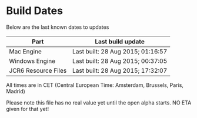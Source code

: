# Build Dates

Below are the last known dates to updates

Part | Last build update
-----|-----
Mac Engine | Last built: 28 Aug 2015; 01:16:57
Windows Engine | Last built: 28 Aug 2015; 00:37:05
JCR6 Resource Files | Last built: 28 Aug 2015; 17:32:07
All times are in CET (Central European Time: Amsterdam, Brussels, Paris, Madrid)


Please note this file has no real value yet until the open alpha starts. NO ETA given for that yet!
